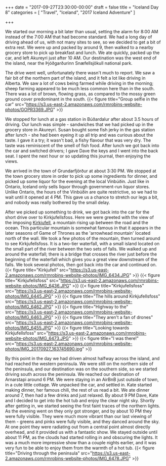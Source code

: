 +++
date = "2017-09-27T23:30:00-00:00"
draft = false
title = "Iceland Day 8"
categories = [ "Travel", "Iceland", "2017 Iceland Adventure" ]

+++

We started our morning a bit later than usual, setting the alarm for 8:00 AM instead of the 7:00 AM that had become standard. We had a long day of driving ahead of us, with not many sites to see, so we decided to get a bit of extra rest. We were up and packed by around 9, then walked to a nearby grocery store to pick up breakfast and lunch. We ate quickly, packed up the car, and left Akureyri just after 10 AM. Our destination was the west end of the island, near the Þjóðgarðurinn Snæfellsjökull national park.

The drive went well, unfortunately there wasn't much to report. We saw a fair bit of the northern part of the island, and it felt a lot like driving in Alberta. We saw a lot of cows being farmed while driving in the morning; sheep farming appeared to be much less common here than in the south. There was a lot of brown, flowing grass, as compared to the mossy green ground cover predominant in the south.
{{< figure title="Group selfie in the car" src="https://s3.us-east-2.amazonaws.com/rmrobins-website-photos/GOPR3369.JPG" >}}

We stopped for lunch at a gas station in Búðardalur after about 3.5 hours of driving. Our lunch was simple - sandwiches that we had picked up in the grocery store in Akureyri. Susan bought some fish jerky in the gas station after lunch - she had been eyeing it up all trip and was curious about the taste. I gave it a try; it wasn't bad, a fishy flavour that was very dry. The taste was reminiscent of the smell of fish food. After lunch we got back into the car and switched drivers; I gave Dave the keys and I went into the back seat. I spent the next hour or so updating this journal, then enjoying the views.

We arrived in the town of Grundarfjörður at about 3:30 PM. We stopped at the town grocery store in order to pick up some ingredients for dinner, and picked up some liquor for the evening at the local Vínbúðin. Just like in Ontario, Iceland only sells liquor through government-run liquor stores. Unlike Ontario, the hours of the Vínbúðin are quite restrictive, so we had to wait until it opened at 4 PM. This gave us a chance to stretch our legs a bit, and nobody was really bothered by the small delay.

After we picked up something to drink, we got back into the car for the short drive over to Kirkjufellsfoss. Here we were greeted with the view of the imposing [Kirkjufell](https://en.wikipedia.org/wiki/Kirkjufell), a mountain rising up between the road and the ocean. This particular mountain is somewhat famous in that it appears in the later seasons of Game of Thrones as the 'arrowhead mountain' located north of the wall. We took a few photos of the mountain, then turned around to see Kirkjufellsfoss. It is a two-tier waterfall, with a small island located on the small part of the river between the two sets of falls. We walked up and around the waterfall; there is a bridge that crosses the river just before the beginning of the waterfall which gives you a great view downstream of the falls. We took several photos, then got back into the car and continued on.
{{< figure title="Kirkjufell" src="https://s3.us-east-2.amazonaws.com/rmrobins-website-photos/IMG_6434.JPG" >}}
{{< figure title="Kirkjufellsfoss" src="https://s3.us-east-2.amazonaws.com/rmrobins-website-photos/IMG_6436.JPG" >}}
{{< figure title="Kirkjufellsfoss" src="https://s3.us-east-2.amazonaws.com/rmrobins-website-photos/IMG_6445.JPG" >}}
{{< figure title="The hills around Kirkjufellsfoss" src="https://s3.us-east-2.amazonaws.com/rmrobins-website-photos/IMG_6462.JPG" >}}
{{< figure title="Highway to the" src="https://s3.us-east-2.amazonaws.com/rmrobins-website-photos/IMG_6463.JPG" >}}
{{< figure title="They aren't a fan of drones" src="https://s3.us-east-2.amazonaws.com/rmrobins-website-photos/IMG_6455.JPG" >}}
{{< figure title="Looking towards Kirkjufellsfoss" src="https://s3.us-east-2.amazonaws.com/rmrobins-website-photos/IMG_6473.JPG" >}}
{{< figure title="I was there!" src="https://s3.us-east-2.amazonaws.com/rmrobins-website-photos/IMG_20170927_163745690.jpg" >}}

By this point in the day we had driven almost halfway across the island, and had reached the western peninsula. We were still on the northern side of the peninsula, and our destination was on the southern side, so we started driving south across the peninsula. We reached our destination of Arnarstapi around 6 PM. We were staying in an AirBnB just outside of town, in a cute little cottage. We unpacked the car, and settled in. Kate started making dinner, her famous chili, the rest of us read a bit. We ate dinner around 7, then had a few drinks and just relaxed. By about 9 PM Dave, Kate and I decided to get into the hot tub and enjoy the clear night sky. Shortly after getting in, we started seeing the first faint traces of the northern lights. As the evening went on they only got stronger, and by about 10 PM they were fully visible. They were much more vibrant than our last viewing of them - greens and pinks were fully visible, and they danced around the sky. At one point they were radiating out from a central point almost directly overhead, and it provided us with a fantastic show. We stayed outside until about 11 PM, as the clouds had started rolling in and obscuring the lights. It was a much more impressive show than a couple nights earlier, and it was very fun to be able to enjoy them from the warmth of a hot tub.
{{< figure title="Driving through the peninsula" src="https://s3.us-east-2.amazonaws.com/rmrobins-website-photos/IMG_6478.JPG" >}}
